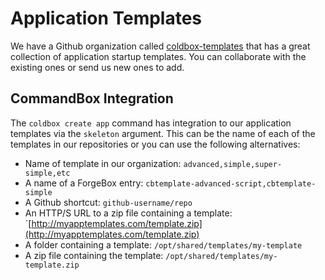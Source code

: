 # Application Templates

We have a Github organization called [coldbox-templates](https://github.com/coldbox-templates) that has a great collection of application startup templates. You can collaborate with the existing ones or send us new ones to add.

## CommandBox Integration

The `coldbox create app` command has integration to our application templates via the `skeleton` argument. This can be the name of each of the templates in our repositories or you can use the following alternatives:

* Name of template in our organization: `advanced,simple,super-simple,etc`
* A name of a ForgeBox entry: `cbtemplate-advanced-script,cbtemplate-simple`
* A Github shortcut: `github-username/repo`
* An HTTP/S URL to a zip file containing a template: \`[http://myapptemplates.com/template.zip](http://myapptemplates.com/template.zip)
* A folder containing a template: `/opt/shared/templates/my-template`
* A zip file containing the template: `/opt/shared/templates/my-template.zip`

